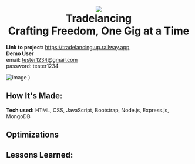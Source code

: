 <h1 align="center">
  <img src="https://github.com/RCristianooo/Tradelancing/assets/114029162/6249faa1-8533-4ac8-8ddb-3bf2246cbd6d" /><br/>
  Tradelancing <br>
  Crafting Freedom, One Gig at a Time
</h1>

**Link to project:** https://tradelancing.up.railway.app <br>
**Demo User** <br>
email: tester1234@gmail.com <br>
password: tester1234

![image](https://github.com/RCristianooo/Tradelancing/assets/114029162/c9f55314-31f3-4bc0-a261-48b4cfdf245c)
)


## How It's Made:

**Tech used:** HTML, CSS, JavaScript, Bootstrap, Node.js, Express.js, MongoDB



## Optimizations


## Lessons Learned:
